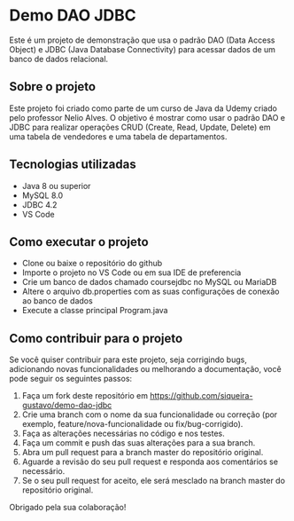 # Demo DAO JDBC

Este é um projeto de demonstração que usa o padrão DAO (Data Access Object) e JDBC (Java Database Connectivity) para acessar dados de um banco de dados relacional.

## Sobre o projeto

Este projeto foi criado como parte de um curso de Java da Udemy criado pelo professor Nelio Alves. O objetivo é mostrar como usar o padrão DAO e JDBC para realizar operações CRUD (Create, Read, Update, Delete) em uma tabela de vendedores e uma tabela de departamentos.

## Tecnologias utilizadas

- Java 8 ou superior
- MySQL 8.0
- JDBC 4.2
- VS Code

## Como executar o projeto

- Clone ou baixe o repositório do github
- Importe o projeto no VS Code ou em sua IDE de preferencia
- Crie um banco de dados chamado coursejdbc no MySQL ou MariaDB
- Altere o arquivo db.properties com as suas configurações de conexão ao banco de dados
- Execute a classe principal Program.java

## Como contribuir para o projeto

Se você quiser contribuir para este projeto, seja corrigindo bugs, adicionando novas funcionalidades ou melhorando a documentação, você pode seguir os seguintes passos:

1. Faça um fork deste repositório em <https://github.com/siqueira-gustavo/demo-dao-jdbc>
1. Crie uma branch com o nome da sua funcionalidade ou correção (por exemplo, feature/nova-funcionalidade ou fix/bug-corrigido).
1. Faça as alterações necessárias no código e nos testes.
1. Faça um commit e push das suas alterações para a sua branch.
1. Abra um pull request para a branch master do repositório original.
1. Aguarde a revisão do seu pull request e responda aos comentários se necessário.
1. Se o seu pull request for aceito, ele será mesclado na branch master do repositório original.

Obrigado pela sua colaboração!
